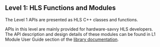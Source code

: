 ## Level 1: HLS Functions and Modules

The Level 1 APIs are presented as HLS C++ classes and functions.

APIs in this level are mainly provided for hardware-savvy HLS developers. The API description and design details of these modules can be found in L1 Module User Guide section of the [library documentation](https://xilinx.github.io/Vitis_Libraries/quantitative_finance/).
